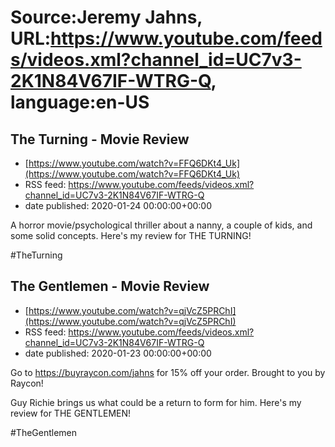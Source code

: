 # Source:Jeremy Jahns, URL:https://www.youtube.com/feeds/videos.xml?channel_id=UC7v3-2K1N84V67IF-WTRG-Q, language:en-US

## The Turning - Movie Review
 - [https://www.youtube.com/watch?v=FFQ6DKt4_Uk](https://www.youtube.com/watch?v=FFQ6DKt4_Uk)
 - RSS feed: https://www.youtube.com/feeds/videos.xml?channel_id=UC7v3-2K1N84V67IF-WTRG-Q
 - date published: 2020-01-24 00:00:00+00:00

A horror movie/psychological thriller about a nanny, a couple of kids, and some solid concepts. Here's my review for THE TURNING!

#TheTurning

## The Gentlemen - Movie Review
 - [https://www.youtube.com/watch?v=qjVcZ5PRChI](https://www.youtube.com/watch?v=qjVcZ5PRChI)
 - RSS feed: https://www.youtube.com/feeds/videos.xml?channel_id=UC7v3-2K1N84V67IF-WTRG-Q
 - date published: 2020-01-23 00:00:00+00:00

Go to https://buyraycon.com/jahns for 15% off your order. Brought to you by Raycon!

Guy Richie brings us what could be a return to form for him. Here's my review for THE GENTLEMEN!

#TheGentlemen

